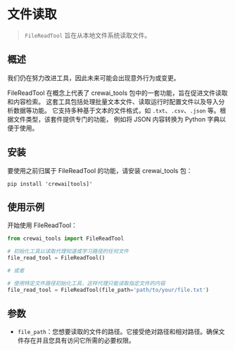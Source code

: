 # 文件读取

> `FileReadTool` 旨在从本地文件系统读取文件。

## 概述

<Note>
  我们仍在努力改进工具，因此未来可能会出现意外行为或变更。
</Note>

FileReadTool 在概念上代表了 crewai_tools 包中的一套功能，旨在促进文件读取和内容检索。
这套工具包括处理批量文本文件、读取运行时配置文件以及导入分析数据等功能。
它支持多种基于文本的文件格式，如 `.txt`、`.csv`、`.json` 等。根据文件类型，该套件提供专门的功能，
例如将 JSON 内容转换为 Python 字典以便于使用。

## 安装

要使用之前归属于 FileReadTool 的功能，请安装 crewai_tools 包：

```shell  theme={null}
pip install 'crewai[tools]'
```

## 使用示例

开始使用 FileReadTool：

```python Code theme={null}
from crewai_tools import FileReadTool

# 初始化工具以读取代理知道或学习路径的任何文件
file_read_tool = FileReadTool()

# 或者

# 使用特定文件路径初始化工具，这样代理只能读取指定文件的内容
file_read_tool = FileReadTool(file_path='path/to/your/file.txt')
```

## 参数

* `file_path`：您想要读取的文件的路径。它接受绝对路径和相对路径。确保文件存在并且您具有访问它所需的必要权限。